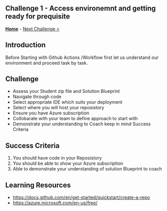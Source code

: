 ## Challenge 1 - Access environemnt and getting ready for prequisite

**[Home](../README.md)** - [Next Challenge >](./Challenge02.md)


## Introduction

Before Starting with Github Actions /Workflow first let us understand our environment and proceed task by task. 

## Challenge

- Assess your Student zip file and Solution Blueprint
- Navigate through code
- Select appropriate IDE which suits your deployment
- Select where you will host your reposistory
- Ensure you have Azure subscription
- Collobarate with your team to define approach to start with
- Demonstrate your understanding to Coach keep in mind Success Criteria 
   

## Success Criteria

1. You should have code in your Reposistory
2. You should be able to show your Azure subscription 
3. Able to demonstrate your understanding of solution Blueprint to coach

## Learning Resources

- <https://docs.github.com/en/get-started/quickstart/create-a-repo>
- <https://azure.microsoft.com/en-us/free/>

